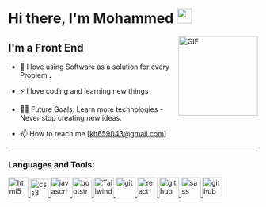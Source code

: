 # Hi there, I'm Mohammed  <img width="30px" src="https://media.tenor.com/images/3b388fe03da271d2674faf85eb7c3fcd/tenor.gif" />

<img align="right" alt="GIF" height="160px" src="https://media.giphy.com/media/du3J3cXyzhj75IOgvA/giphy.gif" />

## I'm a Front End 

- 👦 I love using Software as a solution for every Problem **.**

- ⚡  I love coding and learning new things

- 💪🏼 Future Goals: Learn more technologies - Never stop creating new ideas.

- 📫 How to reach me [kh659043@gmail.com]

---




<h3 align="left">Languages and Tools:</h3>

<p align="left">
<a href="https://www.w3schools.com/html/" target="_blank" rel="noreferrer">
<img src="https://www.svgrepo.com/show/452228/html-5.svg" alt="html5" width="40" height="40"/>
</a>

<a href="https://www.w3schools.com/Css/" target="_blank" rel="noreferrer">
<img src="https://www.svgrepo.com/show/349330/css3.svg" alt="css3" width="37" height="37"/>
</a>

<a href="https://www.w3schools.com/Js/" target="_blank" rel="noreferrer">
<img src="https://www.svgrepo.com/show/373705/js-official.svg" alt="javascript" width="40" height="40"/>
</a>

<a href="https://getbootstrap.com/" target="_blank" rel="noreferrer">
<img src="https://img.icons8.com/?size=512&id=84710&format=png" alt="bootstrap" width="40" height="40"/>
</a>

<a href="https://tailwindcss.com/" target="_blank" rel="noreferrer">
<img src="https://img.icons8.com/?size=512&id=CIAZz2CYc6Kc&format=png" alt="Tailwind" width="40" height="40"/>
</a>

<a href="https://git-scm.com/" target="_blank" rel="noreferrer">
<img src="https://img.icons8.com/?size=512&id=20906&format=png" alt="git" width="40" height="40"/>
</a>

<a href="https://react.dev/" target="_blank" rel="noreferrer">
<img src="https://img.icons8.com/?size=512&id=123603&format=png" alt="react" width="40" height="40"/>
</a>

<a href="https://github.com/" target="_blank" rel="noreferrer">
<img src="https://img.icons8.com/?size=512&id=63777&format=png" alt="github" width="40" height="40"/>
</a>

<a href="https://sass-lang.com/" target="_blank" rel="noreferrer">
<img src="https://img.icons8.com/?size=512&id=QBqFNfPPB2Kx&format=png" alt="sass" width="40" height="40"/>
</a>

<a href="https://learn.microsoft.com/en-us/windows-server/administration/windows-commands/cmd" target="_blank" rel="noreferrer">
<img src="https://img.icons8.com/?size=512&id=19291&format=png" alt="github" width="40" height="40"/>
</a>

</p>
